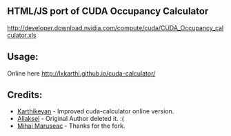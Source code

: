 HTML/JS port of CUDA Occupancy Calculator
-----------------------------------------
http://developer.download.nvidia.com/compute/cuda/CUDA_Occupancy_calculator.xls

Usage:
------
Online here http://lxkarthi.github.io/cuda-calculator/

Credits:
--------

* [Karthikeyan](https://github.com/lxkarthi/cuda-calculator) - Improved cuda-calculator online version.
* [Aliaksei](http://github.com/roadhump) - Original Author deleted it. :(
* [Mihai Maruseac](https://github.com/mihaimaruseac/cuda-calculator) - Thanks for the fork.

